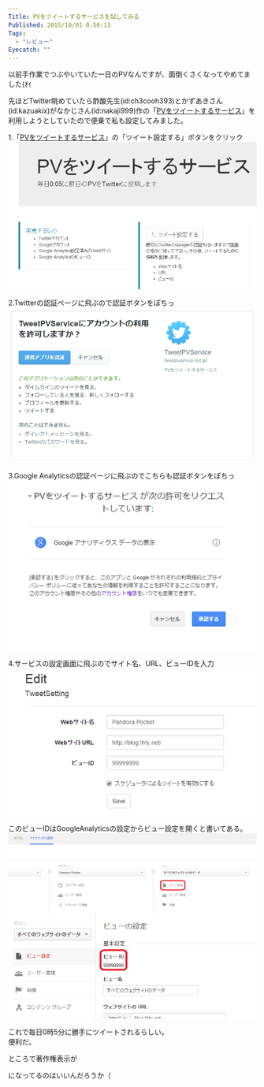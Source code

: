 ```yaml
---
Title: PVをツイートするサービスを試してみる
Published: 2015/10/01 0:56:13
Tags:
  - "レビュー"
Eyecatch: ""
---
```

以前手作業でつぶやいていた一日のPVなんですが、面倒くさくなってやめてました(ｵｲ  

先ほどTwitter眺めていたら酢酸先生(id:ch3cooh393)とかずあきさん(id:kazuakix)がなかじさん(id:nakaji999)作の「[PVをツイートするサービス](http://tweetpvservice.nkd.jp)」を利用しようとしていたので便乗で私も設定してみました。  


<?# Twitter 649249292650045440 /?>

1.「[PVをツイートするサービス](http://tweetpvservice.nkd.jp/)」の「ツイート設定する」ボタンをクリック
![](20151001004737.png) 

2.Twitterの認証ページに飛ぶので認証ボタンをぽちっ
![](20151001005117.png) 

3.Google Analyticsの認証ページに飛ぶのでこちらも認証ボタンをぽちっ
![](20151001005151.png) 

4.サービスの設定画面に飛ぶのでサイト名、URL、ビューIDを入力
![](20151001005313.png) 

このビューIDはGoogleAnalyticsの設定からビュー設定を開くと書いてある。  
![](20151001005453.png) 
![](20151001005611.png) 

これで毎日0時5分に勝手にツイートされるらしい。  
便利だ。  

ところで著作権表示が

<?# Twitter 649247107614834688 /?>

になってるのはいいんだろうか（